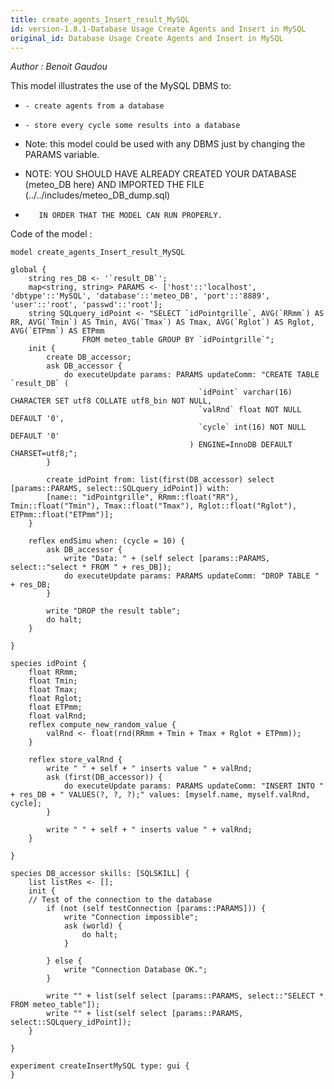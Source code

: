 ```yaml
---
title: create_agents_Insert_result_MySQL
id: version-1.8.1-Database Usage Create Agents and Insert in MySQL
original_id: Database Usage Create Agents and Insert in MySQL
---
```


[//]: # (keyword|skill_SQLSKILL)
[//]: # (keyword|concept_database)


_Author : Benoit Gaudou_

This model illustrates the use of the MySQL DBMS to: 

 *     - create agents from a database
 
 *     - store every cycle some results into a database
 
 
 *  Note: this model could be used with any DBMS just by changing the PARAMS variable.
 
 
 *  NOTE: YOU SHOULD HAVE ALREADY CREATED YOUR DATABASE (meteo_DB here) AND IMPORTED THE FILE (../../includes/meteo_DB_dump.sql)
 *        IN ORDER THAT THE MODEL CAN RUN PROPERLY.


Code of the model : 

```
model create_agents_Insert_result_MySQL 

global {
	string res_DB <- '`result_DB`';
	map<string, string> PARAMS <- ['host'::'localhost', 'dbtype'::'MySQL', 'database'::'meteo_DB', 'port'::'8889', 'user'::'root', 'passwd'::'root'];
	string SQLquery_idPoint <- "SELECT `idPointgrille`, AVG(`RRmm`) AS RR, AVG(`Tmin`) AS Tmin, AVG(`Tmax`) AS Tmax, AVG(`Rglot`) AS Rglot, AVG(`ETPmm`) AS ETPmm
    			FROM meteo_table GROUP BY `idPointgrille`";
	init {
		create DB_accessor;
		ask DB_accessor {
			do executeUpdate params: PARAMS updateComm: "CREATE TABLE `result_DB` (
										  `idPoint` varchar(16) CHARACTER SET utf8 COLLATE utf8_bin NOT NULL,
										  `valRnd` float NOT NULL DEFAULT '0',
										  `cycle` int(16) NOT NULL DEFAULT '0'
										) ENGINE=InnoDB DEFAULT CHARSET=utf8;";
		}

		create idPoint from: list(first(DB_accessor) select [params::PARAMS, select::SQLquery_idPoint]) with:
		[name:: "idPointgrille", RRmm::float("RR"), Tmin::float("Tmin"), Tmax::float("Tmax"), Rglot::float("Rglot"), ETPmm::float("ETPmm")];
	}

	reflex endSimu when: (cycle = 10) {
		ask DB_accessor {
			write "Data: " + (self select [params::PARAMS, select::"select * FROM " + res_DB]);
			do executeUpdate params: PARAMS updateComm: "DROP TABLE " + res_DB;
		}

		write "DROP the result table";
		do halt; 
	}

}

species idPoint {
	float RRmm;
	float Tmin;
	float Tmax;
	float Rglot;
	float ETPmm;
	float valRnd;
	reflex compute_new_random_value {
		valRnd <- float(rnd(RRmm + Tmin + Tmax + Rglot + ETPmm));
	}

	reflex store_valRnd {
		write " " + self + " inserts value " + valRnd;
		ask (first(DB_accessor)) {
			do executeUpdate params: PARAMS updateComm: "INSERT INTO " + res_DB + " VALUES(?, ?, ?);" values: [myself.name, myself.valRnd, cycle];
		}

		write " " + self + " inserts value " + valRnd;
	}

}

species DB_accessor skills: [SQLSKILL] {
	list listRes <- [];
	init {
	// Test of the connection to the database
		if (not (self testConnection [params::PARAMS])) {
			write "Connection impossible";
			ask (world) {
				do halt;
			}

		} else {
			write "Connection Database OK.";
		}

		write "" + list(self select [params::PARAMS, select::"SELECT * FROM meteo_table"]);
		write "" + list(self select [params::PARAMS, select::SQLquery_idPoint]);
	}

}

experiment createInsertMySQL type: gui {
}
   
```
